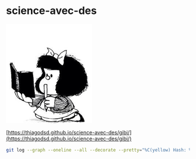 # science-avec-des

![](img/mafalda.jpg)

[https://thiagodsd.github.io/science-avec-des/gibi/](https://thiagodsd.github.io/science-avec-des/gibi/)

```sh
git log --graph --oneline --all --decorate --pretty="%C(yellow) Hash: %h %C(blue)Date: %ad %C(red) Message: %s " --date=human
```